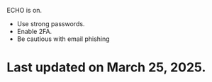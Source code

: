 ECHO is on.
- Use strong passwords.
- Enable 2FA.
- Be cautious with email phishing

# Last updated on March 25, 2025.
